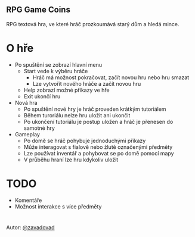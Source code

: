 ## RPG Game Coins
RPG textová hra, ve které hráč prozkoumává starý dům a hledá mince.

# O hře
- Po spuštění se zobrazí hlavní menu
    - Start vede k výběru hráče
        - Hráč má možnost pokračovat, začít novou hru nebo hru smazat
        - Lze vytvořit nového hráče a začít novou hru
    - Help zobrazí možné příkazy ve hře
    - Exit ukončí hru
- Nová hra
    - Po spuštění nové hry je hráč proveden krátkým tutoriálem
    - Během turoriálu nelze hru uložit ani ukončit
    - Po ukončení tutoriálu je postup uložen a hráč je přenesen do samotné hry
- Gameplay
    - Po domě se hráč pohybuje jednoduchými příkazy
    - Může interagovat s fialově nebo žlutě označenými předměty
    - Lze používat inventář a pohybovat se po domě pomocí mapy
    - V průběhu hraní lze hru kdykoliv uložit

# TODO
- Komentáře
- Možnost interakce s více předměty

#
Autor: [@zavadovad](https://github.com/zavadovad)